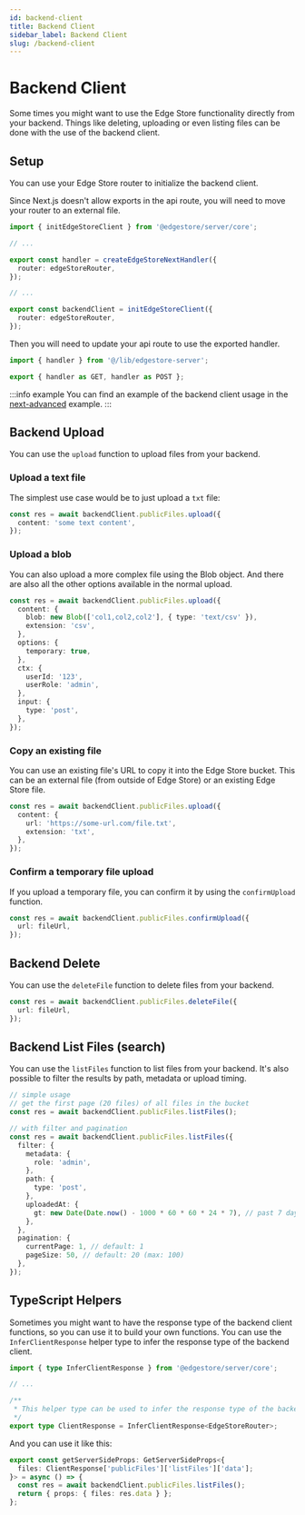 ```yaml
---
id: backend-client
title: Backend Client
sidebar_label: Backend Client
slug: /backend-client
---
```


# Backend Client

Some times you might want to use the Edge Store functionality directly from your backend. Things like deleting, uploading or even listing files can be done with the use of the backend client.

## Setup

You can use your Edge Store router to initialize the backend client.

Since Next.js doesn't allow exports in the api route, you will need to move your router to an external file.

```ts {0, 10-12} title="src/lib/edgestore-server.ts"
import { initEdgeStoreClient } from '@edgestore/server/core';

// ...

export const handler = createEdgeStoreNextHandler({
  router: edgeStoreRouter,
});

// ...

export const backendClient = initEdgeStoreClient({
  router: edgeStoreRouter,
});
```

Then you will need to update your api route to use the exported handler.

```ts title="src/app/api/edgestore/[...edgestore]/route.ts"
import { handler } from '@/lib/edgestore-server';

export { handler as GET, handler as POST };
```

:::info example
You can find an example of the backend client usage in the [next-advanced](https://github.com/edgestorejs/edgestore/tree/main/examples/next-advanced) example.
:::

## Backend Upload

You can use the `upload` function to upload files from your backend.

### Upload a text file

The simplest use case would be to just upload a `txt` file:

```ts
const res = await backendClient.publicFiles.upload({
  content: 'some text content',
});
```

### Upload a blob

You can also upload a more complex file using the Blob object. And there are also all the other options available in the normal upload.

```ts
const res = await backendClient.publicFiles.upload({
  content: {
    blob: new Blob(['col1,col2,col2'], { type: 'text/csv' }),
    extension: 'csv',
  },
  options: {
    temporary: true,
  },
  ctx: {
    userId: '123',
    userRole: 'admin',
  },
  input: {
    type: 'post',
  },
});
```

### Copy an existing file

You can use an existing file's URL to copy it into the Edge Store bucket. This can be an external file (from outside of Edge Store) or an existing Edge Store file.

```ts
const res = await backendClient.publicFiles.upload({
  content: {
    url: 'https://some-url.com/file.txt',
    extension: 'txt',
  },
});
```

### Confirm a temporary file upload

If you upload a temporary file, you can confirm it by using the `confirmUpload` function.

```ts
const res = await backendClient.publicFiles.confirmUpload({
  url: fileUrl,
});
```

## Backend Delete

You can use the `deleteFile` function to delete files from your backend.

```ts
const res = await backendClient.publicFiles.deleteFile({
  url: fileUrl,
});
```

## Backend List Files (search)

You can use the `listFiles` function to list files from your backend. It's also possible to filter the results by path, metadata or upload timing.

```ts
// simple usage
// get the first page (20 files) of all files in the bucket
const res = await backendClient.publicFiles.listFiles();

// with filter and pagination
const res = await backendClient.publicFiles.listFiles({
  filter: {
    metadata: {
      role: 'admin',
    },
    path: {
      type: 'post',
    },
    uploadedAt: {
      gt: new Date(Date.now() - 1000 * 60 * 60 * 24 * 7), // past 7 days
    },
  },
  pagination: {
    currentPage: 1, // default: 1
    pageSize: 50, // default: 20 (max: 100)
  },
});
```

## TypeScript Helpers

Sometimes you might want to have the response type of the backend client functions, so you can use it to build your own functions. You can use the `InferClientResponse` helper type to infer the response type of the backend client.

```ts title="src/lib/edgestore.ts"
import { type InferClientResponse } from '@edgestore/server/core';

// ...

/**
 * This helper type can be used to infer the response type of the backend client
 */
export type ClientResponse = InferClientResponse<EdgeStoreRouter>;
```

And you can use it like this:

```ts
export const getServerSideProps: GetServerSideProps<{
  files: ClientResponse['publicFiles']['listFiles']['data'];
}> = async () => {
  const res = await backendClient.publicFiles.listFiles();
  return { props: { files: res.data } };
};
```
